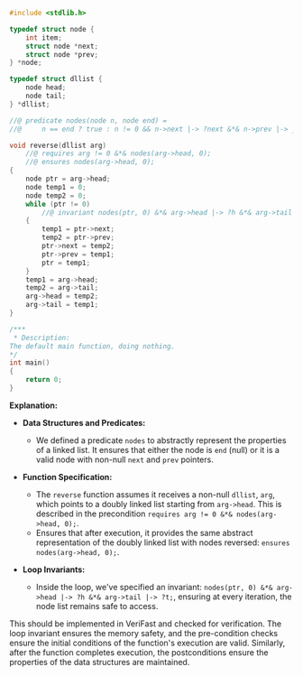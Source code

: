 ```c
#include <stdlib.h>

typedef struct node {
    int item;
    struct node *next;
    struct node *prev;
} *node;

typedef struct dllist {
    node head;
    node tail;
} *dllist;

//@ predicate nodes(node n, node end) =
//@     n == end ? true : n != 0 && n->next |-> ?next &*& n->prev |-> _ &*& malloc_block_node(n) &*& nodes(next, end);

void reverse(dllist arg)
    //@ requires arg != 0 &*& nodes(arg->head, 0);
    //@ ensures nodes(arg->head, 0);
{
    node ptr = arg->head;
    node temp1 = 0;
    node temp2 = 0;
    while (ptr != 0)
        //@ invariant nodes(ptr, 0) &*& arg->head |-> ?h &*& arg->tail |-> ?t;
    {
        temp1 = ptr->next;
        temp2 = ptr->prev;
        ptr->next = temp2;
        ptr->prev = temp1;
        ptr = temp1;
    }
    temp1 = arg->head;
    temp2 = arg->tail;
    arg->head = temp2;
    arg->tail = temp1;
}

/***
 * Description:
The default main function, doing nothing.
*/
int main()
{
    return 0;
}
```

**Explanation:**

- **Data Structures and Predicates:**
  - We defined a predicate `nodes` to abstractly represent the properties of a linked list. It ensures that either the node is `end` (null) or it is a valid node with non-null `next` and `prev` pointers.

- **Function Specification:**
  - The `reverse` function assumes it receives a non-null `dllist`, `arg`, which points to a doubly linked list starting from `arg->head`. This is described in the precondition `requires arg != 0 &*& nodes(arg->head, 0);`.
  - Ensures that after execution, it provides the same abstract representation of the doubly linked list with nodes reversed: `ensures nodes(arg->head, 0);`.

- **Loop Invariants:**
  - Inside the loop, we've specified an invariant: `nodes(ptr, 0) &*& arg->head |-> ?h &*& arg->tail |-> ?t;`, ensuring at every iteration, the node list remains safe to access.

This should be implemented in VeriFast and checked for verification. The loop invariant ensures the memory safety, and the pre-condition checks ensure the initial conditions of the function's execution are valid. Similarly, after the function completes execution, the postconditions ensure the properties of the data structures are maintained.
